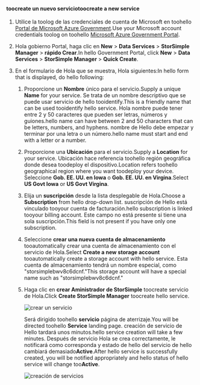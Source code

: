 <!--author=SharS last changed: 9/17/15-->


#### <a name="toocreate-a-new-service"></a><span data-ttu-id="45e9c-101">toocreate un nuevo servicio</span><span class="sxs-lookup"><span data-stu-id="45e9c-101">toocreate a new service</span></span>
1. <span data-ttu-id="45e9c-102">Utilice la toolog de las credenciales de cuenta de Microsoft en toohello [Portal de Microsoft Azure Government](https://manage.windowsazure.us/).</span><span class="sxs-lookup"><span data-stu-id="45e9c-102">Use your Microsoft account credentials toolog on toohello [Microsoft Azure Government Portal](https://manage.windowsazure.us/).</span></span>
2. <span data-ttu-id="45e9c-103">Hola gobierno Portal, haga clic en **New** > **Data Services** > **StorSimple Manager** > **rápido Crear**.</span><span class="sxs-lookup"><span data-stu-id="45e9c-103">In hello Government Portal, click **New** > **Data Services** > **StorSimple Manager** > **Quick Create**.</span></span>
3. <span data-ttu-id="45e9c-104">En el formulario de Hola que se muestra, Hola siguientes:</span><span class="sxs-lookup"><span data-stu-id="45e9c-104">In hello form that is displayed, do hello following:</span></span>
   
   1. <span data-ttu-id="45e9c-105">Proporcione un **Nombre** único para el servicio.</span><span class="sxs-lookup"><span data-stu-id="45e9c-105">Supply a unique **Name** for your service.</span></span> <span data-ttu-id="45e9c-106">Se trata de un nombre descriptivo que se puede usar servicio de hello tooidentify.</span><span class="sxs-lookup"><span data-stu-id="45e9c-106">This is a friendly name that can be used tooidentify hello service.</span></span> <span data-ttu-id="45e9c-107">Hola nombre puede tener entre 2 y 50 caracteres que pueden ser letras, números y guiones.</span><span class="sxs-lookup"><span data-stu-id="45e9c-107">hello name can have between 2 and 50 characters that can be letters, numbers, and hyphens.</span></span> <span data-ttu-id="45e9c-108">nombre de Hello debe empezar y terminar por una letra o un número.</span><span class="sxs-lookup"><span data-stu-id="45e9c-108">hello name must start and end with a letter or a number.</span></span>
   2. <span data-ttu-id="45e9c-109">Proporcione una **Ubicación** para el servicio.</span><span class="sxs-lookup"><span data-stu-id="45e9c-109">Supply a **Location** for your service.</span></span> <span data-ttu-id="45e9c-110">Ubicación hace referencia toohello región geográfica donde desea toodeploy el dispositivo.</span><span class="sxs-lookup"><span data-stu-id="45e9c-110">Location refers toohello geographical region where you want toodeploy your device.</span></span> <span data-ttu-id="45e9c-111">Seleccione **Gob. EE. UU. en Iowa** o **Gob. EE. UU. en Virgina**.</span><span class="sxs-lookup"><span data-stu-id="45e9c-111">Select **US Govt Iowa** or **US Govt Virgina**.</span></span>
   3. <span data-ttu-id="45e9c-112">Elija un **suscripción** desde la lista desplegable de Hola.</span><span class="sxs-lookup"><span data-stu-id="45e9c-112">Choose a **Subscription** from hello drop-down list.</span></span> <span data-ttu-id="45e9c-113">suscripción de Hello está vinculado tooyour cuenta de facturación.</span><span class="sxs-lookup"><span data-stu-id="45e9c-113">hello subscription is linked tooyour billing account.</span></span> <span data-ttu-id="45e9c-114">Este campo no está presente si tiene una sola suscripción.</span><span class="sxs-lookup"><span data-stu-id="45e9c-114">This field is not present if you have only one subscription.</span></span>
   4. <span data-ttu-id="45e9c-115">Seleccione **crear una nueva cuenta de almacenamiento** tooautomatically crear una cuenta de almacenamiento con el servicio de Hola.</span><span class="sxs-lookup"><span data-stu-id="45e9c-115">Select **Create a new storage account** tooautomatically create a storage account with hello service.</span></span> <span data-ttu-id="45e9c-116">Esta cuenta de almacenamiento tendrá un nombre especial, como "storsimplebwv8c6dcnf."</span><span class="sxs-lookup"><span data-stu-id="45e9c-116">This storage account will have a special name such as "storsimplebwv8c6dcnf."</span></span>
   5. <span data-ttu-id="45e9c-117">Haga clic en **crear Aministrador de StorSimple** toocreate servicio de Hola.</span><span class="sxs-lookup"><span data-stu-id="45e9c-117">Click **Create StorSimple Manager** toocreate hello service.</span></span>
      
       ![crear un servicio](./media/storsimple-create-new-service-gov/HCS_CreateAService-gov-include.png)
      
      <span data-ttu-id="45e9c-119">Será dirigido toohello **servicio** página de aterrizaje.</span><span class="sxs-lookup"><span data-stu-id="45e9c-119">You will be directed toohello **Service** landing page.</span></span> <span data-ttu-id="45e9c-120">creación de servicio de Hello tardará unos minutos.</span><span class="sxs-lookup"><span data-stu-id="45e9c-120">hello service creation will take a few minutes.</span></span> <span data-ttu-id="45e9c-121">Después de servicio Hola se crea correctamente, le notificará como corresponda y estado de hello del servicio de hello cambiará demasiado**Active**.</span><span class="sxs-lookup"><span data-stu-id="45e9c-121">After hello service is successfully created, you will be notified appropriately and hello status of hello service will change too**Active**.</span></span>
      
       ![creación de servicios](./media/storsimple-create-new-service-gov/HCS_StorSimpleManagerServicePage-gov-include.png)

